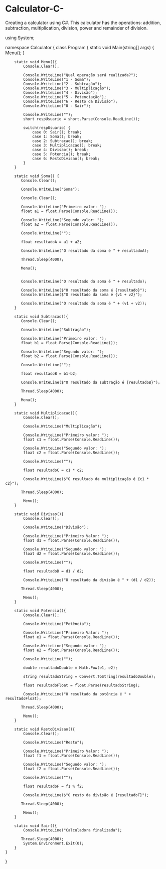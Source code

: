 # Calculator-C-
Creating a calculator using C#.
This calculator has the operations: addition, subtraction, multiplication, division, power and remainder of division.


using System;

namespace Calculator 
{
    class Program 
    {
        static void Main(string[] args)
        {
            Menu();
        }

        static void Menu(){
            Console.Clear();
           
            Console.WriteLine("Qual operação será realizada?");
            Console.WriteLine("1 - Soma");
            Console.WriteLine("2 - Subtração");
            Console.WriteLine("3 - Multiplicação");
            Console.WriteLine("4 - Divisão");
            Console.WriteLine("5 - Potenciação");
            Console.WriteLine("6 - Resto da Divisão");
            Console.WriteLine("0 - Sair");

            Console.WriteLine("");
            short respUsuario = short.Parse(Console.ReadLine());

            switch(respUsuario) {
                case 0: Sair(); break; 
                case 1: Soma(); break;
                case 2: Subtracao(); break;
                case 3: Multiplicacao(); break;
                case 4: Divisao(); break;
                case 5: Potencia(); break;
                case 6: RestoDivisao(); break;
            }
        }

        static void Soma() {
           Console.Clear();     
            
           Console.WriteLine("Soma");

           Console.Clear(); 

           Console.WriteLine("Primeiro valor: ");
           float a1 = float.Parse(Console.ReadLine()); 

           Console.WriteLine("Segundo valor: ");
           float a2 = float.Parse(Console.ReadLine());

           Console.WriteLine(""); 

           float resultadoA = a1 + a2; 

           Console.WriteLine("O resultado da soma é " + resultadoA); 

           Thread.Sleep(4000);

           Menu();


           Console.WriteLine("O resultado da soma é " + resultado);

           Console.WriteLine($"O resultado da soma é {resultado}"); 
           Console.WriteLine($"O resultado da soma é {v1 + v2}"); 

           Console.WriteLine("O resultado da soma é " + (v1 + v2)); 
        }

        static void Subtracao(){
           Console.Clear();

           Console.WriteLine("Subtração");

           Console.WriteLine("Primeiro valor: ");
           float b1 = float.Parse(Console.ReadLine()); 

           Console.WriteLine("Segundo valor: ");
           float b2 = float.Parse(Console.ReadLine());

           Console.WriteLine("");

           float resultadoB = b1-b2;

           Console.WriteLine($"O resultado da subtração é {resultadoB}");

           Thread.Sleep(4000);

           Menu();
        }

        static void Multiplicacao(){
            Console.Clear();

            Console.WriteLine("Multiplicação");

            Console.WriteLine("Primeiro valor: ");
            float c1 = float.Parse(Console.ReadLine()); 

            Console.WriteLine("Segundo valor: ");
            float c2 = float.Parse(Console.ReadLine());

            Console.WriteLine("");

            float resultadoC = c1 * c2;

            Console.WriteLine($"O resultado da multiplicação é {c1 * c2}");

           Thread.Sleep(4000);

            Menu();
        }

        static void Divisao(){
            Console.Clear();

            Console.WriteLine("Divisão");

            Console.WriteLine("Primeiro Valor: ");
            float d1 = float.Parse(Console.ReadLine());

            Console.WriteLine("Segundo valor: ");
            float d2 = float.Parse(Console.ReadLine());

            Console.WriteLine("");

            float resultadoD = d1 / d2;

            Console.WriteLine("O resultado da divisão é " + (d1 / d2));

           Thread.Sleep(4000);

            Menu();
        }

        static void Potencia(){
            Console.Clear();

            Console.WriteLine("Potência");

            Console.WriteLine("Primeiro Valor: ");
            float e1 = float.Parse(Console.ReadLine());

            Console.WriteLine("Segundo valor: ");
            float e2 = float.Parse(Console.ReadLine());

            Console.WriteLine("");

            double resultadoDouble = Math.Pow(e1, e2);

            string resultadoString = Convert.ToString(resultadoDouble);

            float resultadoFloat = float.Parse(resultadoString);

            Console.WriteLine("O resultado da potência é " + resultadoFloat);

           Thread.Sleep(4000);

            Menu();
        }

        static void RestoDivisao(){
            Console.Clear();

            Console.WriteLine("Resto");

            Console.WriteLine("Primeiro Valor: ");
            float f1 = float.Parse(Console.ReadLine());

            Console.WriteLine("Segundo valor: ");
            float f2 = float.Parse(Console.ReadLine());

            Console.WriteLine("");

            float resultadoF = f1 % f2;

            Console.WriteLine($"O resto da divisão é {resultadoF}");

           Thread.Sleep(4000);

            Menu();
        }

        static void Sair(){
            Console.WriteLine("Calculadora finalizada");

           Thread.Sleep(4000);
            System.Environment.Exit(0);
        }
    }
}


